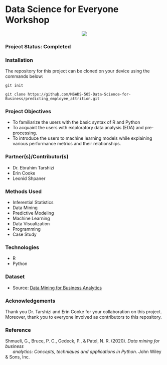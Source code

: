 # Data Science for Everyone Workshop
<p align = "center">
  <img src="https://github.com/lshpaner/dse/blob/main/Miscellaneous/usd_ds.png">
</p>

### Project Status: Completed

### Installation

The repository for this project can be cloned on your device using the commands below:

`git init`

`git clone https://github.com/MSADS-505-Data-Science-for-Business/predicting_employee_attrition.git`

### Project Objectives

* To familiarize the users with the basic syntax of R and Python
* To acquaint the users with exlploratory data analysis (EDA) and pre-processing.
* To introduce the users to machine learning models while explaining various performance metrics and their relationships.

### Partner(s)/Contributor(s) 
* Dr. Ebrahim Tarshizi
* Erin Cooke
* Leonid Shpaner

### Methods Used
* Inferential Statistics
* Data Mining
* Predictive Modeling
* Machine Learning
* Data Visualization
* Programming
* Case Study 

### Technologies
* R
* Python

### Dataset
* Source: [Data Mining for Business Analytics](https://www.dataminingbook.com/book/python-edition)



### Acknowledgements
Thank you Dr. Tarshizi and Erin Cooke for your collaboration on this project. Moreover, thank you to everyone involved as contributors to this repository.

### Reference

Shmueli, G., Bruce, P. C., Gedeck, P., & Patel, N. R. (2020). *Data mining for business  
&nbsp;&nbsp;&nbsp;&nbsp;&nbsp;  analytics: Concepts, techniques and applications in Python.* John Wiley & Sons, Inc.
